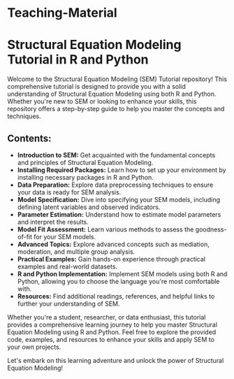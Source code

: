 # Teaching-Material
<h1>Structural Equation Modeling Tutorial in R and Python</h1>

<p>Welcome to the Structural Equation Modeling (SEM) Tutorial repository! This comprehensive tutorial is designed to provide you with a solid understanding of Structural Equation Modeling using both R and Python. Whether you're new to SEM or looking to enhance your skills, this repository offers a step-by-step guide to help you master the concepts and techniques.</p>

<h2>Contents:</h2>

<ul>
  <li><strong>Introduction to SEM:</strong> Get acquainted with the fundamental concepts and principles of Structural Equation Modeling.</li>
  <li><strong>Installing Required Packages:</strong> Learn how to set up your environment by installing necessary packages in R and Python.</li>
  <li><strong>Data Preparation:</strong> Explore data preprocessing techniques to ensure your data is ready for SEM analysis.</li>
  <li><strong>Model Specification:</strong> Dive into specifying your SEM models, including defining latent variables and observed indicators.</li>
  <li><strong>Parameter Estimation:</strong> Understand how to estimate model parameters and interpret the results.</li>
  <li><strong>Model Fit Assessment:</strong> Learn various methods to assess the goodness-of-fit for your SEM models.</li>
  <li><strong>Advanced Topics:</strong> Explore advanced concepts such as mediation, moderation, and multiple group analysis.</li>
  <li><strong>Practical Examples:</strong> Gain hands-on experience through practical examples and real-world datasets.</li>
  <li><strong>R and Python Implementation:</strong> Implement SEM models using both R and Python, allowing you to choose the language you're most comfortable with.</li>
  <li><strong>Resources:</strong> Find additional readings, references, and helpful links to further your understanding of SEM.</li>
</ul>

<p>Whether you're a student, researcher, or data enthusiast, this tutorial provides a comprehensive learning journey to help you master Structural Equation Modeling using R and Python. Feel free to explore the provided code, examples, and resources to enhance your skills and apply SEM to your own projects.</p>

<p>Let's embark on this learning adventure and unlock the power of Structural Equation Modeling!</p>
